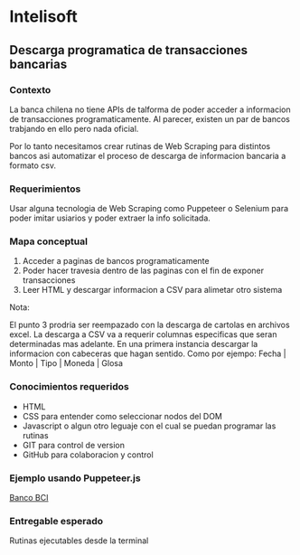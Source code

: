# Intelisoft

## Descarga programatica de transacciones bancarias

### Contexto
La banca chilena no tiene APIs de talforma de poder acceder a informacion de
transacciones programaticamente. Al parecer, existen un par de bancos trabjando
en ello pero nada oficial.

Por lo tanto necesitamos crear rutinas de Web Scraping para distintos bancos
asi automatizar el proceso de descarga de informacion bancaria a formato csv.

### Requerimientos
Usar alguna tecnologia de Web Scraping como Puppeteer o Selenium para poder
imitar usiarios y poder extraer la info solicitada.

### Mapa conceptual
1. Acceder a paginas de bancos programaticamente
2. Poder hacer travesia dentro de las paginas con el fin de exponer transacciones
3. Leer HTML y descargar informacion a CSV para alimetar otro sistema

Nota:

El punto 3 prodria ser reempazado con la descarga de cartolas en archivos excel.
La descarga a CSV va a requerir columnas especificas que seran determinadas mas adelante.
En una primera instancia descargar la informacion con cabeceras que hagan sentido.
Como por ejempo: Fecha | Monto | Tipo | Moneda | Glosa

### Conocimientos requeridos
* HTML
* CSS para entender como seleccionar nodos del DOM
* Javascript o algun otro leguaje con el cual se puedan programar las rutinas
* GIT para control de version
* GitHub para colaboracion y control

### Ejemplo usando Puppeteer.js
[Banco BCI](bci.js)

### Entregable esperado
Rutinas ejecutables desde la terminal